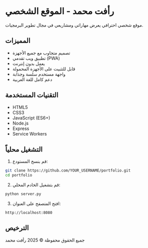 # رأفت محمد - الموقع الشخصي

موقع شخصي احترافي يعرض مهاراتي ومشاريعي في مجال تطوير البرمجيات.

## المميزات

- تصميم متجاوب مع جميع الأجهزة
- تطبيق ويب تقدمي (PWA)
- يعمل بدون إنترنت
- قابل للتثبيت على الأجهزة المحمولة
- واجهة مستخدم سلسة وجذابة
- دعم كامل للغة العربية

## التقنيات المستخدمة

- HTML5
- CSS3
- JavaScript (ES6+)
- Node.js
- Express
- Service Workers

## التشغيل محلياً

1. قم بنسخ المستودع:
```bash
git clone https://github.com/YOUR_USERNAME/portfolio.git
cd portfolio
```

2. قم بتشغيل الخادم المحلي:
```bash
python server.py
```

3. افتح المتصفح على العنوان:
```
http://localhost:8080
```

## الترخيص

جميع الحقوق محفوظة © 2025 رأفت محمد
